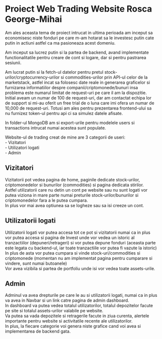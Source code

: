 # Proiect Web Trading Website Rosca George-Mihai

Am ales aceasta tema de proiect intrucat in ultima perioada am inceput sa economisesc niste fonduri pe care m-am hotarat sa le investesc putin cate putin in actiuni astfel ca ma pasioneaza acest domeniu.  

Am inceput sa lucrez putin si la partea de backend, avand implementate functionalitatile pentru creare de cont si logare, dar si pentru pastrarea sesiunii.  

Am lucrat putin si la fetch-ul datelor pentru pretul stock-urilor/cryptocurrency-urilor si commodities-urilor prin API-ul celor de la marketstack, astfel incat sa folosesc date reale in generarea graficelor si furnizarea informatiilor despre companii/criptomonede/bunuri insa problema este numarul limitat de request-uri pe care il am la dispozitie. Initial aveam un numar de 100 de request-uri, dar am contactat echipa lor de support si mi-au oferit un free trial de o luna care imi ofera un numar de 10,000 de request-uri. Totusi am ales pentru prezentarea frontend-ului sa nu furnizez token-ul pentru api ci sa simulez datele afisate.  

In folder-ul MongoDB am si export-urile pentru modelele users si transactions intrucat numai acestea sunt populate. 

Website-ul de trading creat de mine are 3 categorii de useri:  
    - Vizitatori  
    - Utilizatori logati  
    - Admin  

## Vizitatori  
Vizitatorii pot vedea pagina de home, paginile dedicate stock-urilor, criptomonedelor si bunurilor (commodities) si pagina dedicata stirilor.  
Astfel utilizatorii care nu detin un cont pe website sau nu sunt logati vor putea viziona in mare parte numai preturile stock-urilor/bunurilor si criptomonedelor fara a le putea cumpara.  
In plus vor mai avea optiunea sa se logheze sau sa isi creeze un cont.  

## Utilizatorii logati
Utilizatorii logati vor putea accesa tot ce pot si vizitatorii numai ca in plus vor putea accesa si pagina de Invest unde vor vedea un istoric al tranzactiilor (depuneri/retrageri) si vor putea depune fonduri (aceasta parte este legata cu backend-ul, iar toate tranzactiile vor putea fi vazute la istoric)  
In plus de asta vor putea cumpara si vinde stock-uri/commodities si criptomonede (momentan nu am implementat pagina pentru cumparare si vindere, sunt numai butoanele)  
Vor avea vizibila si partea de portfoliu unde isi vor vedea toate assets-urile.  

## Admin
Adminul va avea drepturile pe care le au si utilizatorii logati, numai ca in plus va avea in Navbar si un link catre pagina de admin dashboard.   
In dashboard va putea vedea totalul utilizatorilor, totalul depozitelor facute pe site si totalul assets-urilor valabile pe website.  
Va putea sa vada depozitele si retragerile facute in ziua curenta, alertele importante pentru website si activitatile recente ale utilizatorilor.  
In plus, la fiecare categorie voi genera niste grafice cand voi avea si implementarea de backend gata.  